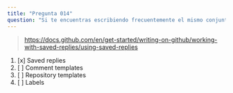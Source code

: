 ```yaml
---
title: "Pregunta 014"
question: "Si te encuentras escribiendo frecuentemente el mismo conjunto de comentarios en issues o pull requests, ¿qué función de GitHub usarías para ahorrar tiempo?"
---
```



> https://docs.github.com/en/get-started/writing-on-github/working-with-saved-replies/using-saved-replies
1. [x] Saved replies
1. [ ] Comment templates
1. [ ] Repository templates
1. [ ] Labels

